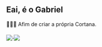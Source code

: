 ## Eai, é o Gabriel

👨🏻‍💻 Afim de criar a própria Cortana.

<div>
  <a href="https://github.com/GabrielSeverino177"/>
  <img height"180em" src="https://github-readme-stats.vercel.app/api?username=GabrielSeverino177&show_icons=true&theme=dark&include_all_commits=true&count" align="middle"/>
  <img height"180em" src="https://github-readme-stats.vercel.app/api/top-langs/?username=GabrielSeverino177&layout=compact" align="middle"/>
</div>
